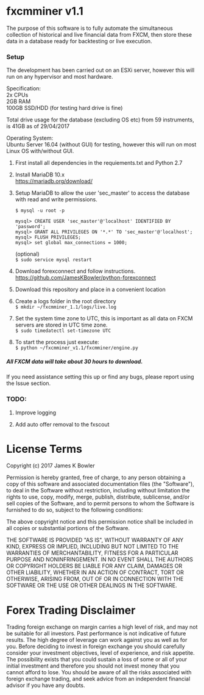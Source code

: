 # fxcmminer v1.1

The purpose of this software is to fully automate the simultaneous collection of historical and live financial data from FXCM, then store these data in a database ready for backtesting or live execution.

### Setup
The development has been carried out on an ESXi server, however this will run on any hypervisor and most hardware.

Specification:  
   2x CPUs  
   2GB RAM  
   100GB SSD/HDD (for testing hard drive is fine)  

Total drive usage for the database (excluding OS etc) from 59 instruments, is 41GB as of 29/04/2017

Operating System:  
   Ubuntu Server 16.04 (without GUI) for testing, however this will run on most Linux OS with/without GUI.  

1. First install all dependencies in the requiements.txt and Python 2.7

2. Install MariaDB 10.x  
  https://mariadb.org/download/

3. Setup MariaDB to allow the user 'sec_master' to access the database with read and write permissions.

   `$ mysql -u root -p`  
 
   `mysql> CREATE USER 'sec_master'@'localhost' IDENTIFIED BY 'password';`  
   `mysql> GRANT ALL PRIVILEGES ON '*.*' TO 'sec_master'@'localhost';`  
   `mysql> FLUSH PRIVILEGES;`  
   `mysql> set global max_connections = 1000;`  

   (optional)  
   `$ sudo service mysql restart`  

4. Download forexconnect and follow instructions.  
 https://github.com/JamesKBowler/python-forexconnect  

5. Download this repository and place in a convenient location

6. Create a logs folder in the root directory  
 `$ mkdir ~/fxcmminer_1.1/logs/live.log`  
 
7. Set the system time zone to UTC, this is important as all data on FXCM servers are stored in UTC time zone.  
 `$ sudo timedatectl set-timezone UTC`  

8. To start the process just execute:  
 `$ python ~/fxcmminer_v1.1/fxcmminer/engine.py`  

##### All FXCM data will take about 30 hours to download.

If you need assistance setting this up or find any bugs, please report using the Issue section.

### TODO:

1. Improve logging

2. Add auto offer removal to the fxscout

# License Terms  

Copyright (c) 2017 James K Bowler  

Permission is hereby granted, free of charge, to any person obtaining a copy of this software and associated documentation files (the "Software"), to deal in the Software without restriction, including without limitation the rights to use, copy, modify, merge, publish, distribute, sublicense, and/or sell copies of the Software, and to permit persons to whom the Software is furnished to do so, subject to the following conditions:  

The above copyright notice and this permission notice shall be included in all copies or substantial portions of the Software.  

THE SOFTWARE IS PROVIDED "AS IS", WITHOUT WARRANTY OF ANY KIND, EXPRESS OR IMPLIED, INCLUDING BUT NOT LIMITED TO THE WARRANTIES OF MERCHANTABILITY, FITNESS FOR A PARTICULAR PURPOSE AND NONINFRINGEMENT. IN NO EVENT SHALL THE AUTHORS OR COPYRIGHT HOLDERS BE LIABLE FOR ANY CLAIM, DAMAGES OR OTHER LIABILITY, WHETHER IN AN ACTION OF CONTRACT, TORT OR OTHERWISE, ARISING FROM, OUT OF OR IN CONNECTION WITH THE SOFTWARE OR THE USE OR OTHER DEALINGS IN THE SOFTWARE.  

# Forex Trading Disclaimer  

Trading foreign exchange on margin carries a high level of risk, and may not be suitable for all investors. Past performance is not indicative of future results. The high degree of leverage can work against you as well as for you. Before deciding to invest in foreign exchange you should carefully consider your investment objectives, level of experience, and risk appetite. The possibility exists that you could sustain a loss of some or all of your initial investment and therefore you should not invest money that you cannot afford to lose. You should be aware of all the risks associated with foreign exchange trading, and seek advice from an independent financial advisor if you have any doubts.
